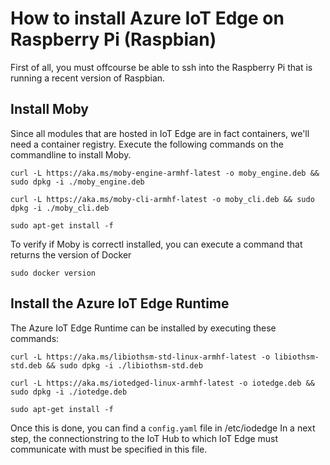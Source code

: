 # How to install Azure IoT Edge on Raspberry Pi (Raspbian)

First of all, you must offcourse be able to ssh into the Raspberry Pi that is running a recent version of Raspbian.

## Install Moby

Since all modules that are hosted in IoT Edge are in fact containers, we'll need a container registry.
Execute the following commands on the commandline to install Moby.

```
curl -L https://aka.ms/moby-engine-armhf-latest -o moby_engine.deb && sudo dpkg -i ./moby_engine.deb

curl -L https://aka.ms/moby-cli-armhf-latest -o moby_cli.deb && sudo dpkg -i ./moby_cli.deb

sudo apt-get install -f
```

To verify if Moby is correctl installed, you can execute a command that returns the version of Docker
```
sudo docker version
```

## Install the Azure IoT Edge Runtime

The Azure IoT Edge Runtime can be installed by executing these commands:

```
curl -L https://aka.ms/libiothsm-std-linux-armhf-latest -o libiothsm-std.deb && sudo dpkg -i ./libiothsm-std.deb 
 
curl -L https://aka.ms/iotedged-linux-armhf-latest -o iotedge.deb && sudo dpkg -i ./iotedge.deb 
 
sudo apt-get install -f
```

Once this is done, you can find a `config.yaml` file in /etc/iodedge
In a next step, the connectionstring to the IoT Hub to which IoT Edge must communicate with must be specified in this file.